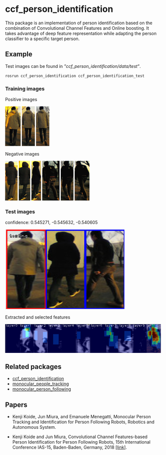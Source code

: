# ccf_person_identification

This package is an implementation of person identification based on the combination of Convolutional Channel Features and Online boosting. It takes advantage of deep feature representation while adapting the person classifier to a specific target person.

## Example

Test images can be found in *"ccf_person_identification/data/test"*.

```bash
rosrun ccf_person_identification ccf_person_identification_test
```

### Training images

Positive images

<img src="data/test/p01.jpg"/> <img src="data/test/p05.jpg"/> <img src="data/test/p09.jpg"/>

Negative images

<img src="data/test/n01-01.jpg"/> <img src="data/test/n05-01.jpg"/> <img src="data/test/n09-01.jpg"/>
<img src="data/test/n01-02.jpg"/> <img src="data/test/n05-02.jpg"/> <img src="data/test/n09-02.jpg"/>


### Test images

confidence: 0.545271, -0.545632, -0.540605

<img src="data/imgs/result1.jpg"/>

Extracted and selected features

<img src="data/imgs/features.jpg"/>


## Related packages

- [ccf_person_identification](https://github.com/koide3/ccf_person_identification)
- [monocular_people_tracking](https://github.com/koide3/monocular_people_tracking)
- [monocular_person_following](https://github.com/koide3/monocular_person_following)


## Papers
- Kenji Koide, Jun Miura, and Emanuele Menegatti, Monocular Person Tracking and Identification for Person Following Robots, Robotics and Autonomous System.

- Kenji Koide and Jun Miura, Convolutional Channel Features-based Person Identification for Person Following Robots, 15th International Conference IAS-15, Baden-Baden, Germany, 2018 [[link]](https://www.researchgate.net/publication/325854919_Convolutional_Channel_Features-Based_Person_Identification_for_Person_Following_Robots_Proceedings_of_the_15th_International_Conference_IAS-15).
